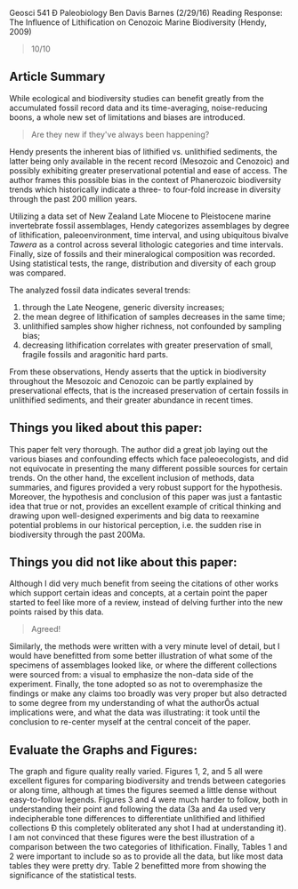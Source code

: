 Geosci 541 Ð Paleobiology
Ben Davis Barnes
(2/29/16)
Reading Response: The Influence of Lithification on Cenozoic Marine Biodiversity (Hendy, 2009)

> 10/10

## Article Summary

While ecological and biodiversity studies can benefit greatly from the accumulated fossil record data and its time-averaging, noise-reducing boons, a whole new set of limitations and biases are introduced.

> Are they new if they've always been happening?

Hendy presents the inherent bias of lithified vs. unlithified sediments, the latter being only available in the recent record (Mesozoic and Cenozoic) and possibly exhibiting greater preservational potential and ease of access. The author frames this possible bias in the context of Phanerozoic biodiversity trends which historically indicate a three- to four-fold increase in diversity through the past 200 million years.

Utilizing a data set of New Zealand Late Miocene to Pleistocene marine invertebrate fossil assemblages, Hendy categorizes assemblages by degree of lithification, paleoenvironment, time interval, and using ubiquitous bivalve *Tawera* as a control across several lithologic categories and time intervals. Finally, size of fossils and their mineralogical composition was recorded. Using statistical tests, the range, distribution and diversity of each group was compared.

The analyzed fossil data indicates several trends:

1) through the Late Neogene, generic diversity increases;
2) the mean degree of lithification of samples decreases in the same time;
3) unlithified samples show higher richness, not confounded by sampling bias;
4) decreasing lithification correlates with greater preservation of small, fragile fossils and aragonitic hard parts.

From these observations, Hendy asserts that the uptick in biodiversity throughout the Mesozoic and Cenozoic can be partly explained by preservational effects, that is the increased preservation of certain fossils in unlithified sediments, and their greater abundance in recent times. 

## Things you liked about this paper:

This paper felt very thorough. The author did a great job laying out the various biases and confounding effects which face paleoecologists, and did not equivocate in presenting the many different possible sources for certain trends. On the other hand, the excellent inclusion of methods, data summaries, and figures provided a very robust support for the hypothesis. Moreover, the hypothesis and conclusion of this paper was just a fantastic idea that true or not, provides an excellent example of critical thinking and drawing upon well-designed experiments and big data to reexamine potential problems in our historical perception, i.e. the sudden rise in biodiversity through the past 200Ma. 

## Things you did not like about this paper:

Although I did very much benefit from seeing the citations of other works which support certain ideas and concepts, at a certain point the paper started to feel like more of a review, instead of delving further into the new points raised by this data. 

> Agreed!

Similarly, the methods were written with a very minute level of detail, but I would have benefitted from some better illustration of what some of the specimens of assemblages looked like, or where the different collections were sourced from: a visual to emphasize the non-data side of the experiment. Finally, the tone adopted so as not to overemphasize the findings or make any claims too broadly was very proper but also detracted to some degree from my understanding of what the authorÕs actual implications were, and what the data was illustrating: it took until the conclusion to re-center myself at the central conceit of the paper.

## Evaluate the Graphs and Figures:

The graph and figure quality really varied. Figures 1, 2, and 5 all were excellent figures for comparing biodiversity and trends between categories or along time, although at times the figures seemed a little dense without easy-to-follow legends. Figures 3 and 4 were much harder to follow, both in understanding their point and following the data (3a and 4a used very indecipherable tone differences to differentiate unlithified and lithified collections Ð this completely obliterated any shot I had at understanding it). I am not convinced that these figures were the best illustration of a comparison between the two categories of lithification. Finally, Tables 1 and 2 were important to include so as to provide all the data, but like most data tables they were pretty dry. Table 2 benefitted more from showing the significance of the statistical tests.
